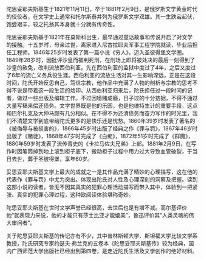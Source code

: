 陀思妥耶夫斯基生于1821年11月11日，卒于1881年2月9日，是俄罗斯文学黄金时代的佼佼者，在文学史上通常和托尔斯泰并列为俄罗斯文学双雄。其一生跌宕起伏，饱尝艰辛，较之托翁其本身就十分就有传奇性。

陀思妥耶夫斯基于1821年在莫斯科出生，最早通过童话故事和传说开启了对文学的接触。十五岁时，母亲过世，离家进入尼古拉耶夫军事工程学院就读，毕业后担任工程师。1846年25岁时发表了第一篇小说《穷人》，迈入圣彼得堡文学圈。1849年28岁时，因批评沙皇而被判死刑，在刑场上即将被处决的最后一刻得到了沙皇的赦免，改判流放西伯利亚。先在西伯利亚的监狱中度过了4年，之后又度过了6年的流亡义务兵役生涯。西伯利亚的流放生活对其一生影响深远，正是在这段时间，陀氏开始反思自己，笃信宗教，他作品中充满了人物的剖析与宗教的思考不得不说是带着这一段生活的烙印。从西伯利亚归来后，陀氏担任过一段时间的记者，做过一些出版及编辑工作。不过因嗜赌成瘾，日子过的十分拮据，不得不通过大量写稿来偿还债务。文学世界既是他的乐园，也是他维持生计的重要手段，这点和巴尔扎克及大仲马颇有几分相似。在不得不为还清债务而奋力写作的时光里，我们不清楚文学到底带给陀氏更多的是快乐还是忧愁。1860年39岁时发表了著名的《被侮辱与被损害的》，1866年45岁时出版了经典之作《罪与罚》，1867年46岁时出版了《赌徒》，1868年47岁时完成了《白痴》，1872年51岁时完成了《群魔》，1880年59岁时发表了流传青史的《卡拉马佐夫兄弟》上部。1881年2月9日，在写作时因笔筒掉到地上滚到柜子底下，搬动柜子过程中用力过大导致血管破裂，于当日去世，葬于圣彼得堡，享年60岁。

妥思妥耶夫斯基文学上最大的成就之一是其作品充满了精妙的心理描写，这在他的代表作《罪与罚》中尤为突出。体现出陀氏对人性及心理深刻的洞察及把握。读到这部小说的读者，皆无不因其真实的犯罪心理活动描写而带入其中，体验到一把紧张、真实的犯罪心理过程，这种欧阅读体验堪称奇妙。

陀思妥耶夫斯基在世时文学声誉已经很高，去世后也是有增不减。高尔基评价他“就表现力来说，他的才能只有莎士比亚才能媲美”，鲁迅评价其“人类灵魂的伟大审问者”。

关于陀思妥耶夫斯基的传记亦有不少，其中普林斯顿大学、斯坦福大学比较文学系教授，陀氏研究专家约瑟夫·弗兰克的五卷本《陀思妥耶夫斯基传》较为经典，国内广西师范大学出版社已经出到第四卷，是走近陀氏生活及文学创作的绝好材料。

